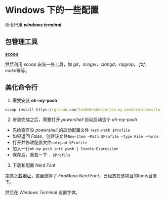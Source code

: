# Windows 下的一些配置

命令行用 ***windows terminal***

## 包管理工具

**[scoop](https://scoop.sh/)**

然后利用 *scoop* 安装一些工具，如 *git*，*mingw*，*clangd*，*ripgrep*， *fzf*， *make*等等。

## 美化命令行

1. 需要安装 **oh-my-posh**

```cmd
scoop install https://github.com/JanDeDobbeleer/oh-my-posh/releases/latest/download/oh-my-posh.json
```

2. 安装完成之后，需要打开 *powershell* 自动启动这个 *oh-my-posh*

- 先检查有没 *powershell* 的启动配置文件 ```Test-Path $Profile```
- 如果返回 *False*，创建该文件```New-Item –Path $Profile –Type File –Force```
- 打开并修改配置文件```notepad $Profile```
- 加入一行```oh-my-posh init pwsh | Invoke-Expression```
- 保存后，重载一下 ```. $Profile```

3. 下载和配置 Nerd Font

[字体下载地址](https://www.nerdfonts.com/font-downloads)，这里选择了 *FiraMono Nerd Font*，已经放在该项目的fonts目录下。

然后在 *Windows Terminal* 设置字体。